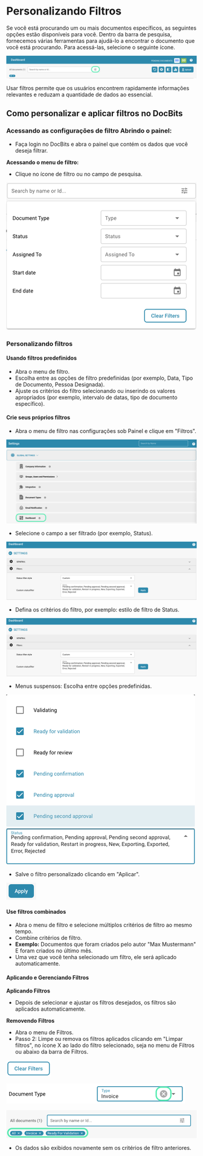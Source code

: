 # Personalizando Filtros

Se você está procurando um ou mais documentos específicos, as seguintes opções estão disponíveis para você. Dentro da barra de pesquisa, fornecemos várias ferramentas para ajudá-lo a encontrar o documento que você está procurando. Para acessá-las, selecione o seguinte ícone.

![](https://raw.githubusercontent.com/Fellow-Consulting-AG/docbits/refs/heads/main/readme/.gitbook/assets/customizing_filters_1.png)

Usar filtros permite que os usuários encontrem rapidamente informações relevantes e reduzam a quantidade de dados ao essencial.

## Como personalizar e aplicar filtros no DocBits

### Acessando as configurações de filtro Abrindo o painel:

* Faça login no DocBits e abra o painel que contém os dados que você deseja filtrar.

**Acessando o menu de filtro:**

* Clique no ícone de filtro ou no campo de pesquisa.

![](https://raw.githubusercontent.com/Fellow-Consulting-AG/docbits/refs/heads/main/readme/.gitbook/assets/customizing_filters_2.png)

### Personalizando filtros

#### **Usando filtros predefinidos**

* Abra o menu de filtro.
* Escolha entre as opções de filtro predefinidas (por exemplo, Data, Tipo de Documento, Pessoa Designada).
* Ajuste os critérios do filtro selecionando ou inserindo os valores apropriados (por exemplo, intervalo de datas, tipo de documento específico).

#### **Crie seus próprios filtros**

* Abra o menu de filtro nas configurações sob Painel e clique em "Filtros".

![](https://raw.githubusercontent.com/Fellow-Consulting-AG/docbits/refs/heads/main/readme/.gitbook/assets/customizing_filters_3.png)

* Selecione o campo a ser filtrado (por exemplo, Status).

![](https://raw.githubusercontent.com/Fellow-Consulting-AG/docbits/refs/heads/main/readme/.gitbook/assets/customizing_filters_4.png)

* Defina os critérios do filtro, por exemplo: estilo de filtro de Status.

![](https://raw.githubusercontent.com/Fellow-Consulting-AG/docbits/refs/heads/main/readme/.gitbook/assets/customizing_filters_4.png)

* Menus suspensos: Escolha entre opções predefinidas.

![](https://raw.githubusercontent.com/Fellow-Consulting-AG/docbits/refs/heads/main/readme/.gitbook/assets/customizing_filters_6.png)

* Salve o filtro personalizado clicando em "Aplicar".

![](https://raw.githubusercontent.com/Fellow-Consulting-AG/docbits/refs/heads/main/readme/.gitbook/assets/customizing_filters_7.png)

#### **Use filtros combinados**

* Abra o menu de filtro e selecione múltiplos critérios de filtro ao mesmo tempo.
* Combine critérios de filtro.
* **Exemplo:** Documentos que foram criados pelo autor "Max Mustermann" E foram criados no último mês.
* Uma vez que você tenha selecionado um filtro, ele será aplicado automaticamente.

#### **Aplicando e Gerenciando Filtros**

**Aplicando Filtros**

* Depois de selecionar e ajustar os filtros desejados, os filtros são aplicados automaticamente.

**Removendo Filtros**

* Abra o menu de Filtros.
* Passo 2: Limpe ou remova os filtros aplicados clicando em "Limpar filtros", no ícone X ao lado do filtro selecionado, seja no menu de Filtros ou abaixo da barra de Filtros.

![](https://raw.githubusercontent.com/Fellow-Consulting-AG/docbits/refs/heads/main/readme/.gitbook/assets/customizing_filters_8.png)

![](https://raw.githubusercontent.com/Fellow-Consulting-AG/docbits/refs/heads/main/readme/.gitbook/assets/customizing_filters_9.png)

![](https://raw.githubusercontent.com/Fellow-Consulting-AG/docbits/refs/heads/main/readme/.gitbook/assets/customizing_filters_10.png)

* Os dados são exibidos novamente sem os critérios de filtro anteriores.

